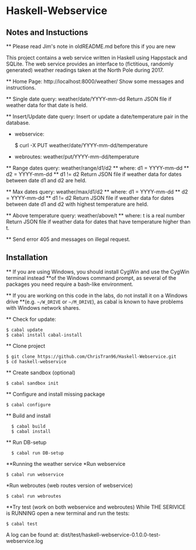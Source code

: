 # Haskell-Webservice

## Notes and Instuctions

** Please read Jim's note in oldREADME.md before this if you are new

This project contains a web service written in Haskell using Happstack and SQLite.
The web service provides an interface to (fictitious, randomly generated) weather 
readings taken at the North Pole during 2017.

** Home Page: http://localhost:8000/weather/
Show some messages and instructions.

** Single date query: weather/date/YYYY-mm-dd
Return JSON file if weather data for that date is held.

** Insert/Update date query:
Insert or update a date/temperature pair in the database.
*  webservice:

    $ curl -X PUT weather/date/YYYY-mm-dd/temperature

*  webroutes: weather/put/YYYY-mm-dd/temperature

** Range dates query: weather/range/d1/d2
**             where: d1  = YYYY-mm-dd
**                    d2  = YYYY-mm-dd
**                    d1 != d2
Return JSON file if weather data for dates between date d1 and d2 are held.

** Max dates query: weather/max/d1/d2
**           where: d1  = YYYY-mm-dd
**                  d2  = YYYY-mm-dd
**                  d1 != d2
Return JSON file if weather data for dates between date d1 and d2 with highest temperature are held.

** Above temperature query: weather/above/t
**                  where: t is a real number
Return JSON file if weather data for dates that have temperature higher than t.

** Send error 405 and messages on illegal request.

## Installation

** If you are using Windows, you should install CygWin and use the CygWin terminal instead
**of the Windows command prompt, as several of the packages you need require a bash-like environment.

** If you are working on this code in the labs, do not install it on a Windows drive
**(e.g. `~/W_DRIVE` or `~/M_DRIVE`), as cabal is known to have problems with Windows network shares.

** Check for update:

    $ cabal update
    $ cabal install cabal-install
	
** Clone project

    $ git clone https://github.com/ChrisTran96/Haskell-Webservice.git
    $ cd haskell-webservice

** Create sandbox (optional)

    $ cabal sandbox init

** Configure and install missing package

    $ cabal configure

** Build and install

	  $ cabal build
	  $ cabal install

** Run DB-setup

	  $ cabal run DB-setup

**Running the weather service
*Run webservice

    $ cabal run webservice

*Run webroutes (web routes version of webservice)

    $ cabal run webroutes

**Try test (work on both webservice and webroutes)
While THE SERIVICE is RUNNING open a new terminal and run the tests:

    $ cabal test

A log can be found at:
dist/test/haskell-webservice-0.1.0.0-test-webservice.log

